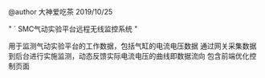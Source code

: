 @author 大神爱吃茶
2019/10/25

" ` SMC气动实验平台远程无线监控系统 "

用于监测气动实验平台的工作数据，包括气缸的电流电压数据
通过网关采集数据到后台进行实施监测，动态反馈实际电流电压的曲线即数据流向
包含前端优化控制页面
